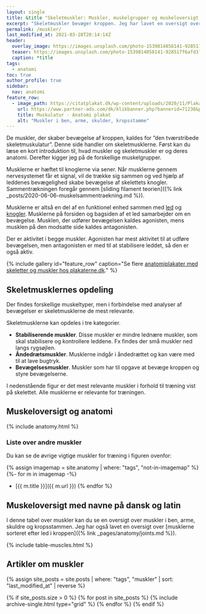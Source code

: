 ```yaml
---
layout: single
title: &title "Skeletmuskler: Muskler, muskelgrupper og muskeloversigt 💪"
excerpt: "Skeletmuskler bevæger kroppen. Jeg har lavet en oversigt over muskler, muskelgrupper og muskel anatomi, hvor du kan se navne på kroppens muskler på latin og dansk."
permalink: /muskler/
last_modified_at: 2021-03-28T20:14:14Z
header:
  overlay_image: https://images.unsplash.com/photo-1539814858141-928517f6afd3?ixlib=rb-1.2.1&ixid=eyJhcHBfaWQiOjEyMDd9&auto=format&fit=crop&w=1900&q=60
  teaser: https://images.unsplash.com/photo-1539814858141-928517f6afd3?ixlib=rb-1.2.1&ixid=eyJhcHBfaWQiOjEyMDd9&auto=format&fit=crop&w=400&q=60
  caption: *title
tags:
  - anatomi
toc: true
author_profile: true
sidebar:
  nav: anatomi
feature_row:
  - image_path: https://citatplakat.dk/wp-content/uploads/2020/11/Plakat-med-menneskets-muskler-AN10023.png
    url: https://www.partner-ads.com/dk/klikbanner.php?bannerid=71238&partnerid=28187&htmlurl=https://citatplakat.dk/plakater/muskulatur-anatomi-plakat/
    title: Muskulatur - Anatomi plakat
    alt: "Muskler i ben, arme, skulder, kropsstamme"
---
```


De muskler, der skaber bevægelse af kroppen, kaldes for ”den tværstribede skeletmuskulatur”. Denne side handler om skeletmusklerne. Først kan du læse en kort introduktion til, hvad muskler og skeletmuskler er og deres anatomi. Derefter kigger jeg på de forskellige muskelgrupper.

Musklerne er hæftet til knoglerne via sener. Når musklerne gennem nervesystemet får et signal, vil de trække sig sammen og ved hjælp af leddenes bevægelighed skabe bevægelse af skelettets knogler. Sammentrækningen foregår gennem [sliding filament teorien]({% link _posts/2020-06-06-muskelsammentraekning.md %}).

Musklerne er altså en del af en funktionel enhed sammen med [led](/led/) og [knogler](/knogler/). Musklerne på forsiden og bagsiden af et led samarbejder om en bevægelse. Musklen, der udfører bevægelsen kaldes agonisten, mens musklen på den modsatte side kaldes antagonisten. 

Der er aktivitet i begge muskler. Agonisten har mest aktivitet til at udføre bevægelsen, men antagonisten er med til at stabilisere leddet, så den er også aktiv. 

{% include gallery id="feature_row" caption="Se flere [anatomiplakater med skeletter og muskler hos plakaterne.dk](https://www.plakaterne.dk/anatomi-anatomiplakater-muskler-skeletter/)." %}

## Skeletmusklernes opdeling

Der findes forskellige muskeltyper, men i forbindelse med analyser af bevægelser er skeletmusklerne de mest relevante.

Skeletmusklerne kan opdeles i tre kategorier.

- **Stabiliserende muskler**. Disse muskler er mindre lednære muskler, som skal stabilisere og kontrollere leddene. Fx findes der små muskler ned langs rygsøjlen.
- **Åndedrætsmuskler**. Musklerne indgår i åndedrættet og kan være med til at lave bugtryk.
- **Bevægelsesmuskler**. Muskler som har til opgave at bevæge kroppen og styre bevægelserne.

I nedenstående figur er det mest relevante muskler i forhold til træning vist på skelettet. Alle musklerne er relevante for træningen.

## Muskeloversigt og anatomi

{% include anatomy.html %}

### Liste over andre muskler

Du kan se de øvrige vigtige muskler for træning i figuren ovenfor:

{% assign imagemap = site.anatomy | where: "tags", "not-in-imagemap" %}
{%- for m in imagemap -%}
- [{{ m.title }}]({{ m.url }})
{% endfor %}

## Muskeloversigt med navne på dansk og latin

I denne tabel over muskler kan du se en oversigt over muskler i ben, arme, skuldre og kropsstammen. Jeg har også lavet en oversigt over [musklerne sorteret efter led i kroppen]({% link _pages/anatomy/joints.md %}).

{% include table-muscles.html %}

## Artikler om muskler

<div class="feature__wrapper">

{% assign site_posts = site.posts | where: "tags", "muskler" | sort: "last_modified_at" | reverse %}

{% if site_posts.size > 0 %}
  {% for post in site_posts %}
    {% include archive-single.html type="grid" %}
  {% endfor %}
{% endif %}

</div>
